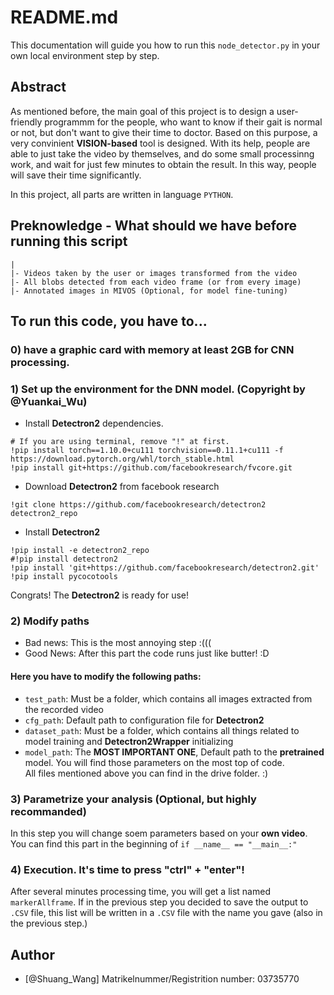 
# README.md

This documentation will guide you how to run this `node_detector.py` in your own local 
environment step by step.  

## Abstract
As mentioned before, the main goal of this project is to design a user-friendly programmm
for the people, who want to know if their gait is normal or not, but don't want to give their
time to doctor. Based on this purpose, a very convinient __VISION-based__ tool is designed. With its 
help, people are able to just take the video by themselves, and do some small processinng work, and wait
for just few minutes to obtain the result. In this way, people will save their time significantly.  

In this project, all parts are written in language `PYTHON`.

## Preknowledge - What should we have before running this script

```
|
|- Videos taken by the user or images transformed from the video
|- All blobs detected from each video frame (or from every image)
|- Annotated images in MIVOS (Optional, for model fine-tuning)

```

## To run this code, you have to...
### 0) have a graphic card with memory at least 2GB for CNN processing.

### 1) Set up the environment for the DNN model. (Copyright by @Yuankai_Wu)

 - Install __Detectron2__ dependencies.
 ```
 # If you are using terminal, remove "!" at first.
 !pip install torch==1.10.0+cu111 torchvision==0.11.1+cu111 -f https://download.pytorch.org/whl/torch_stable.html
 !pip install git+https://github.com/facebookresearch/fvcore.git
 ```
 - Download __Detectron2__ from facebook research
 ```
 !git clone https://github.com/facebookresearch/detectron2 detectron2_repo
 ```
 - Install __Detectron2__

 ```
 !pip install -e detectron2_repo
 #!pip install detectron2
 !pip install 'git+https://github.com/facebookresearch/detectron2.git'
 !pip install pycocotools
 ```
Congrats! The __Detectron2__ is ready for use!

### 2) Modify paths
- Bad news: This is the most annoying step :(((
- Good News: After this part the code runs just like butter! :D
#### Here you have to modify the following paths:
- `test_path`: Must be a folder, which contains all images extracted from the recorded video
- `cfg_path`: Default path to configuration file for __Detectron2__
- `dataset_path`: Must be a folder, which contains all things related to model training and __Detectron2Wrapper__ initializing
- `model_path`: The __MOST IMPORTANT ONE__, Default path to the __pretrained__ model.
You will find those parameters on the most top of code.  
All files mentioned above you can find in the drive folder. :)

### 3) Parametrize your analysis (Optional, but highly recommanded)
In this step you will change soem parameters based on your __own video__. You can find this part in the beginning of
`if __name__ == "__main__:"`
### 4) Execution. It's time to press "ctrl" + "enter"!
After several minutes processing time, you will get a list named `markerAllframe`. If in the previous step you decided to save the output
to `.CSV` file, this list will be written in a `.CSV` file with the name you gave (also in the previous step.)
## Author

- [@Shuang_Wang] Matrikelnummer/Registrition number: 03735770
